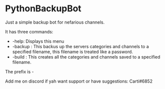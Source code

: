 # PythonBackupBot
Just a simple backup bot for nefarious channels.

It has three commands:
- -help: Displays this menu
- -backup <filename>: This backus up the servers categories and channels to a specified filename, this filename is treated like a password.
- -build <filename>: This creates all the categories and channels saved to a specified filename.

The prefix is -

Add me on discord if yah want support or have suggestions: Carti#6852
